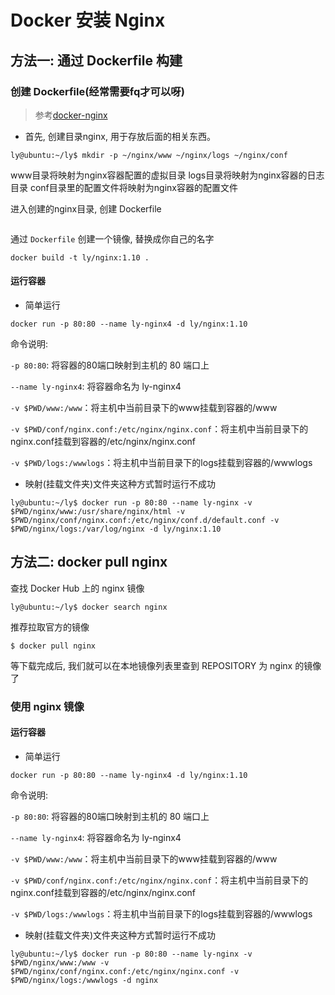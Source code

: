 # Docker 安装 Nginx

## 方法一: 通过 Dockerfile 构建

### 创建 Dockerfile(经常需要fq才可以呀)

> 参考[docker-nginx](https://github.com/nginxinc/docker-nginx/blob/master/stable/jessie/Dockerfile#L4)

- 首先, 创建目录nginx, 用于存放后面的相关东西。

```shell
ly@ubuntu:~/ly$ mkdir -p ~/nginx/www ~/nginx/logs ~/nginx/conf
```

www目录将映射为nginx容器配置的虚拟目录
logs目录将映射为nginx容器的日志目录
conf目录里的配置文件将映射为nginx容器的配置文件

进入创建的nginx目录, 创建 Dockerfile

```Dockerfile

```

通过 `Dockerfile` 创建一个镜像, 替换成你自己的名字

```shell
docker build -t ly/nginx:1.10 .
```

#### 运行容器

- 简单运行

```shell
docker run -p 80:80 --name ly-nginx4 -d ly/nginx:1.10
```
命令说明:

`-p 80:80`: 将容器的80端口映射到主机的 80 端口上

`--name ly-nginx4`: 将容器命名为 ly-nginx4

`-v $PWD/www:/www`：将主机中当前目录下的www挂载到容器的/www

`-v $PWD/conf/nginx.conf:/etc/nginx/nginx.conf`：将主机中当前目录下的nginx.conf挂载到容器的/etc/nginx/nginx.conf

`-v $PWD/logs:/wwwlogs`：将主机中当前目录下的logs挂载到容器的/wwwlogs


- 映射(挂载文件夹)文件夹这种方式暂时运行不成功
```shell
ly@ubuntu:~/ly$ docker run -p 80:80 --name ly-nginx -v $PWD/nginx/www:/usr/share/nginx/html -v $PWD/nginx/conf/nginx.conf:/etc/nginx/conf.d/default.conf -v $PWD/nginx/logs:/var/log/nginx -d ly/nginx:1.10
```

## 方法二: docker pull nginx

查找 Docker Hub 上的 nginx 镜像

```shell
ly@ubuntu:~/ly$ docker search nginx
```

推荐拉取官方的镜像

```shell
$ docker pull nginx
```

等下载完成后, 我们就可以在本地镜像列表里查到 REPOSITORY 为 nginx 的镜像了

### 使用 nginx 镜像

#### 运行容器

- 简单运行

```shell
docker run -p 80:80 --name ly-nginx4 -d ly/nginx:1.10
```
命令说明:

`-p 80:80`: 将容器的80端口映射到主机的 80 端口上

`--name ly-nginx4`: 将容器命名为 ly-nginx4

`-v $PWD/www:/www`：将主机中当前目录下的www挂载到容器的/www

`-v $PWD/conf/nginx.conf:/etc/nginx/nginx.conf`：将主机中当前目录下的nginx.conf挂载到容器的/etc/nginx/nginx.conf

`-v $PWD/logs:/wwwlogs`：将主机中当前目录下的logs挂载到容器的/wwwlogs


- 映射(挂载文件夹)文件夹这种方式暂时运行不成功

```shell
ly@ubuntu:~/ly$ docker run -p 80:80 --name ly-nginx -v $PWD/nginx/www:/www -v $PWD/nginx/conf/nginx.conf:/etc/nginx/nginx.conf -v $PWD/nginx/logs:/wwwlogs -d nginx
```